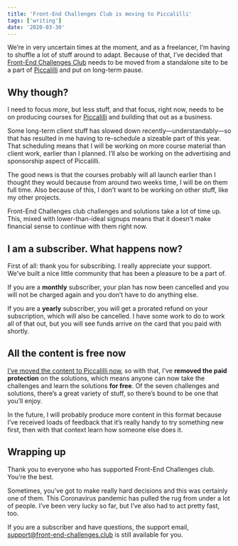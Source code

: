 ```yaml
---
title: 'Front-End Challenges Club is moving to Piccalilli'
tags: ['writing']
date: '2020-03-30'
---
```


We’re in very uncertain times at the moment, and as a freelancer, I’m having to shuffle a lot of stuff around to adapt. Because of that, I’ve decided that [Front-End Challenges Club](https://front-end-challenges.club/) needs to be moved from a standalone site to be a part of [Piccalilli](https://piccalil.li/) and put on long-term pause.

## Why though?

I need to focus *more*, but less stuff, and that focus, right now, needs to be on producing courses for [Piccalilli](https://piccalil.li/) and building that out as a business. 

Some long-term client stuff has slowed down recently—understandably—so that has resulted in me having to re-schedule a sizeable part of this year. That scheduling means that I will be working on more course material than client work, earlier than I planned. I’ll also be working on the advertising and sponsorship aspect of Piccalilli.

The good news is that the courses probably will all launch earlier than I thought they would because from around two weeks time, I will be on them full time. Also because of this, I don’t  want to be working on other stuff, like my other projects. 

Front-End Challenges club challenges and solutions take a lot of time up. This, mixed with lower-than-ideal signups means that it doesn’t make financial sense to continue with them right now. 

## I am a subscriber. What happens now? 

First of all: thank you for subscribing. I really appreciate your support. We’ve built a nice little community that has been a pleasure to be a part of. 

If you are a **monthly** subscriber, your plan has now been cancelled and you will not be charged again and you don’t have to do anything else.

If you are a **yearly** subscriber, you will get a prorated refund on your subscription, which will also be cancelled. I have some work to do to work all of that out, but you will see funds arrive on the card that you paid with shortly.

## All the content is free now

[I’ve moved the content to Piccalilli now](https://piccalil.li/category/Front-End%20Challenges%20Club/), so with that, I’ve **removed the paid protection** on the solutions, which means anyone can now take the challenges and learn the solutions **for free**. Of the seven challenges and solutions, there’s a great variety of stuff, so there’s bound to be one that you’ll enjoy.

In the future, I will probably produce more content in this format because I’ve received loads of feedback that it’s really handy to try something new first, then with that context learn how someone else does it. 

## Wrapping up

Thank you to everyone who has supported Front-End Challenges club. You’re the best.

Sometimes, you’ve got to make really hard decisions and this was certainly one of them. This Coronavirus pandemic has pulled the rug from under a lot of people. I’ve been very lucky so far, but I’ve also had to act pretty fast, too. 

If you are a subscriber and have questions, the support email, [support@front-end-challenges.club](mailto:support@front-end-challenges.club) is still available for you. 
